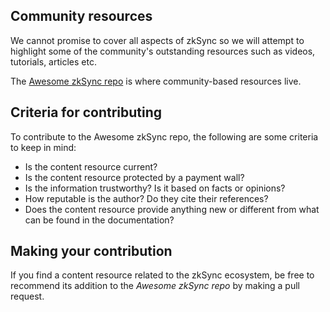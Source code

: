 ## Community resources

We cannot promise to cover all aspects of zkSync so we will attempt to highlight some of the community's outstanding resources such as videos, tutorials, articles etc.

The [Awesome zkSync repo](https://github.com/0xJuancito/awesome-zksync) is where community-based resources live.

## Criteria for contributing
To contribute to the Awesome zkSync repo, the following are some criteria to keep in mind:

- Is the content resource current?
- Is the content resource protected by a payment wall?
- Is the information trustworthy? Is it based on facts or opinions?
- How reputable is the author? Do they cite their references?
- Does the content resource provide anything new or different from what can be found in the documentation?
## Making your contribution
If you find a content resource related to the zkSync ecosystem, be free to recommend its addition to the *Awesome zkSync repo* by making a pull request.